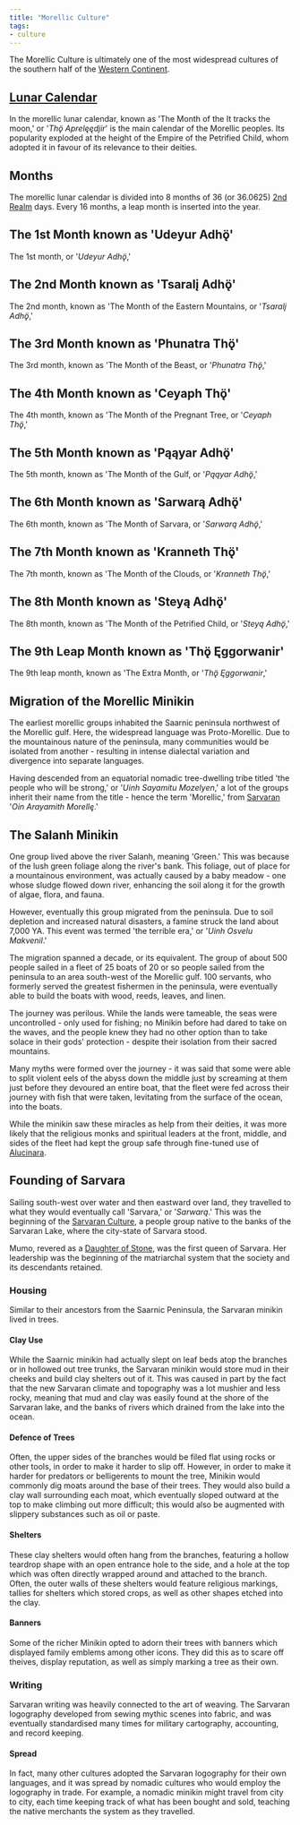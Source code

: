 ```yaml
---
title: "Morellic Culture"
tags:
- culture
---
```

The Morellic Culture is ultimately one of the most widespread cultures of the southern half of the [Western Continent](geography/2nd-realm/western-continent.md).

## [Lunar Calendar](https://app.fantasy-calendar.com/calendars/742eafdf66476b3235dc3b7b413fdf05)
In the morellic lunar calendar, known as 'The Month of the It tracks the moon,' or '*Thǫ̈ Aprelęędjir*' is the main calendar of the Morellic peoples. Its popularity exploded at the height of the Empire of the Petrified Child, whom adopted it in favour of its relevance to their deities.

## Months
The morellic lunar calendar is divided into 8 months of 36 (or 36.0625) [2nd Realm](geography/2nd-realm.md) days. Every 16 months, a leap month is inserted into the year.

## The 1st Month known as 'Udeyur Adhǫ̈'
The 1st month, or '*Udeyur Adhǫ̈*,'

## The 2nd Month known as 'Tsaralį Adhǫ̈'
The 2nd month, known as 'The Month of the Eastern Mountains, or '*Tsaralį Adhǫ̈*,'

## The 3rd Month known as 'Phunatra Thǫ̈'
The 3rd month, known as 'The Month of the Beast, or '*Phunatra Thǫ̈*,'

## The 4th Month known as 'Ceyaph Thǫ̈'
The 4th month, known as 'The Month of the Pregnant Tree, or '*Ceyaph Thǫ̈*,'

## The 5th Month known as 'Pąąyar Adhǫ̈'
The 5th month, known as 'The Month of the Gulf, or '*Pąąyar Adhǫ̈*,'

## The 6th Month known as 'Sarwarą Adhǫ̈'
The 6th month, known as 'The Month of Sarvara, or '*Sarwarą Adhǫ̈*,'

## The 7th Month known as 'Kranneth Thǫ̈'
The 7th month, known as 'The Month of the Clouds, or '*Kranneth Thǫ̈*,'

## The 8th Month known as 'Steyą Adhǫ̈'
The 8th month, known as 'The Month of the Petrified Child, or '*Steyą Adhǫ̈*,'

## The 9th Leap Month known as 'Thǫ̈ Ęggorwanir'
The 9th leap month, known as 'The Extra Month, or '*Thǫ̈ Ęggorwanir*,'

## Migration of the Morellic Minikin
The earliest morellic groups inhabited the Saarnic peninsula northwest of the Morellic gulf. Here, the widespread language was Proto-Morellic. Due to the mountainous nature of the peninsula, many communities would be isolated from another - resulting in intense dialectal variation and divergence into separate languages.

Having descended from an equatorial nomadic tree-dwelling tribe titled 'the people who will be strong,' or '*Uinh Sayamitu Mozelyen*,' a lot of the groups inherit their name from the title - hence the term 'Morellic,' from [Sarvaran](cultures/morellic/sarvaran.md) '*Oin Arayamith Morellę*.'

## The Salanh Minikin
One group lived above the river Salanh, meaning 'Green.' This was because of the lush green foliage along the river's bank. This foliage, out of place for a mountainous environment, was actually caused by a baby meadow - one whose sludge flowed down river, enhancing the soil along it for the growth of algae, flora, and fauna.

However, eventually this group migrated from the peninsula. Due to soil depletion and increased natural disasters, a famine struck the land about 7,000 YA. This event was termed 'the terrible era,' or '*Uinh Osvelu Makvenil*.'

The migration spanned a decade, or its equivalent. The group of about 500 people sailed in a fleet of 25 boats of 20 or so people sailed from the peninsula to an area south-west of the Morellic gulf. 100 servants, who formerly served the greatest fishermen in the peninsula, were eventually able to build the boats with wood, reeds, leaves, and linen.

The journey was perilous. While the lands were tameable, the seas were uncontrolled - only used for fishing; no Minikin before had dared to take on the waves, and the people knew they had no other option than to take solace in their gods' protection - despite their isolation from their sacred mountains.

Many myths were formed over the journey - it was said that some were able to split violent eels of the abyss down the middle just by screaming at them just before they devoured an entire boat, that the fleet were fed across their journey with fish that were taken, levitating from the surface of the ocean, into the boats.

While the minikin saw these miracles as help from their deities, it was more likely that the religious monks and spiritual leaders at the front, middle, and sides of the fleet had kept the group safe through fine-tuned use of [Alucinara](phenomena/alucinara.md).

## Founding of Sarvara
Sailing south-west over water and then eastward over land, they travelled to what they would eventually call 'Sarvara,' or '*Sarwarą*.' This was the beginning of the [Sarvaran Culture](cultures/morellic/sarvaran.md), a people group native to the banks of the Sarvaran Lake, where the city-state of Sarvara stood.

Mumo, revered as a [Daughter of Stone](religions/morellic.md), was the first queen of Sarvara. Her leadership was the beginning of the matriarchal system that the society and its descendants retained.

### Housing
Similar to their ancestors from the Saarnic Peninsula, the Sarvaran minikin lived in trees. 

#### Clay Use
While the Saarnic minikin had actually slept on leaf beds atop the branches or in hollowed out tree trunks, the Sarvaran minikin would store mud in their cheeks and build clay shelters out of it. This was caused in part by the fact that the new Sarvaran climate and topography was a lot mushier and less rocky, meaning that mud and clay was easily found at the shore of the Sarvaran lake, and the banks of rivers which drained from the lake into the ocean.

#### Defence of Trees
Often, the upper sides of the branches would be filed flat using rocks or other tools, in order to make it harder to slip off. However, in order to make it harder for predators or belligerents to mount the tree, Minikin would commonly dig moats around the base of their trees. They would also build a clay wall surrounding each moat, which eventually sloped outward at the top to make climbing out more difficult; this would also be augmented with slippery substances such as oil or paste.

#### Shelters
These clay shelters would often hang from the branches, featuring a hollow teardrop shape with an open entrance hole to the side, and a hole at the top which was often directly wrapped around and attached to the branch. Often, the outer walls of these shelters would feature religious markings, tallies for shelters which stored crops, as well as other shapes etched into the clay.

#### Banners
Some of the richer Minikin opted to adorn their trees with banners which displayed family emblems among other icons. They did this as to scare off theives, display reputation, as well as simply marking a tree as their own.

### Writing
Sarvaran writing was heavily connected to the art of weaving. The Sarvaran logography developed from sewing mythic scenes into fabric, and was eventually standardised many times for military cartography, accounting, and record keeping.

#### Spread
In fact, many other cultures adopted the Sarvaran logography for their own languages, and it was spread by nomadic cultures who would employ the logography in trade. For example, a nomadic minikin might travel from city to city, each time keeping track of what has been bought and sold, teaching the native merchants the system as they travelled.